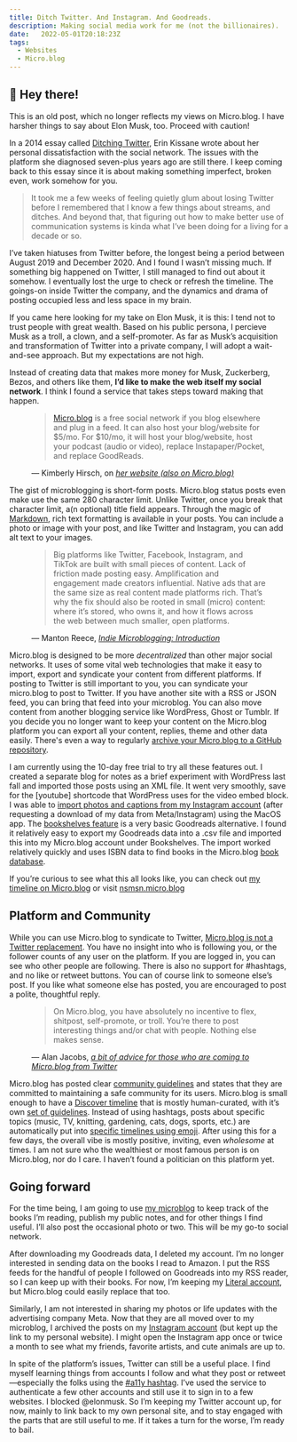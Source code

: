 ```yaml
---
title: Ditch Twitter. And Instagram. And Goodreads.
description: Making social media work for me (not the billionaires).
date: 	2022-05-01T20:18:23Z
tags:
  - Websites
  - Micro.blog
---
```


<div class="heads-up">
<h2>👋 Hey there!</h2>
<p>This is an old post, which no longer reflects my views on Micro.blog. I have harsher things to say about Elon Musk, too. Proceed with caution!</p>
</div>

In a 2014 essay called [Ditching Twitter](http://incisive.nu/2014/ditching-twitter/), Erin Kissane wrote about her personal dissatisfaction with the social network. The issues with the platform she diagnosed seven-plus years ago are still there. I keep coming back to this essay since it is about making something imperfect, broken even, work somehow for you.

> It took me a few weeks of feeling quietly glum about losing Twitter before I remembered that I know a few things about streams, and ditches. And beyond that, that figuring out how to make better use of communication systems is kinda what I’ve been doing for a living for a decade or so.

I’ve taken hiatuses from Twitter before, the longest being a period between August 2019 and December 2020. And I found I wasn’t missing much. If something big happened on Twitter, I still managed to find out about it somehow. I eventually lost the urge to check or refresh the timeline. The goings-on inside Twitter the company, and the dynamics and drama of posting occupied less and less space in my brain.

If you came here looking for my take on Elon Musk, it is this: I tend not to trust people with great wealth. Based on his public persona, I percieve Musk as a troll, a clown, and a self-promoter. As far as Musk’s acquisition and transformation of Twitter into a private company, I will adopt a wait-and-see approach. But my expectations are not high.

Instead of creating data that makes more money for Musk, Zuckerberg, Bezos, and others like them, <strong>I’d like to make the web itself my social network</strong>. I think I found a service that takes steps toward making that happen.

<figure>
    <blockquote cite="https://kimberlyhirsh.com/2022/04/25/microblog-is-a.html">
        <a href="https://micro.blog">Micro.blog</a> is a free social network if you blog elsewhere and plug in a feed. It can also host your blog/website for $5/mo. For $10/mo, it will host your blog/website, host your podcast (audio or video), replace Instapaper/Pocket, and replace GoodReads.
       </blockquote>
    <figcaption>— Kimberly Hirsch, on <cite><a href="https://kimberlyhirsh.com/2022/04/25/microblog-is-a.html">her website (also on Micro.blog)</a></cite></figcaption>
</figure>

The gist of microblogging is short-form posts. Micro.blog status posts even make use the same 280 character limit. Unlike Twitter, once you break that character limit, a(n optional) title field appears. Through the magic of [Markdown](https://www.markdownguide.org), rich text formatting is available in your posts. You can include a photo or image with your post, and like Twitter and Instagram, you can add alt text to your images.

<figure>
    <blockquote cite="https://book.micro.blog/introduction/">
        Big platforms like Twitter, Facebook, Instagram, and TikTok are built  with small pieces of content. Lack of friction made posting easy.  Amplification and engagement made creators influential. Native ads that  are the same size as real content made platforms rich. That’s why the  fix should also be rooted in small (micro) content: where it’s stored,  who owns it, and how it flows across the web between much smaller, open  platforms.
       </blockquote>
    <figcaption>— Manton Reece, <cite><a href="https://book.micro.blog/introduction/">Indie Microblogging: Introduction</a></cite></figcaption>
</figure>

Micro.blog is designed to be more *decentralized* than other major social networks. It uses of some vital web technologies that make it easy to import, export and syndicate your content from different platforms. If posting to Twitter is still important to you, you can syndicate your micro.blog to post to Twitter. If you have another site with a RSS or JSON feed, you can bring that feed into your microblog. You can also move content from another blogging service like  WordPress, Ghost or Tumblr. If you decide you no longer want to keep your content on the Micro.blog platform you can export all your content, replies, theme and other data easily. There's even a way to regularly [archive your Micro.blog to a GitHub repository](https://help.micro.blog/t/archiving-to-github/58).

I am currently using the 10-day free trial to try all these features out. I created a separate blog for notes as a brief experiment with WordPress last fall and imported those posts using an XML file. It went very smoothly, save for the [youtube] shortcode that WordPress uses for the video embed block. I was able to [import photos and captions from my Instagram account](https://help.micro.blog/t/copying-photos-to-micro-blog-from-instagram/78) (after requesting a download of my data from Meta/Instagram) using the MacOS app. The [bookshelves feature](https://help.micro.blog/t/bookshelves/515/13) is a very basic Goodreads alternative. I found it relatively easy to export my Goodreads data into a .csv file and imported this into my Micro.blog account under Bookshelves. The import worked relatively quickly and uses ISBN data to find books in the Micro.blog [book database](https://micro.blog/discover/books/grid).

If you’re curious to see what this all looks like, you can check out [my timeline on Micro.blog](http://micro.blog/nsmsn) or visit [nsmsn.micro.blog](https://nsmsn.micro.blog)

<h2>Platform and Community</h2>

While you can use Micro.blog to syndicate to Twitter, [Micro.blog is not a Twitter replacement](https://help.micro.blog/t/what-s-the-difference-between-micro-blog-and-twitter/21). You have no insight into who is following you, or the follower counts of any user on the platform. If you are logged in, you can see who other people are following. There is also no support for #hashtags, and no like or retweet buttons. You can of course link to someone else’s post. If you like what someone else has posted, you are encouraged to post a polite, thoughtful reply.

<figure>
    <blockquote cite="https://blog.ayjay.org/a-bit-of-advice/">
        On Micro.blog, you have absolutely no incentive to flex, shitpost, self-promote, or troll. You’re there to post interesting things and/or chat with people. Nothing else makes sense.
       </blockquote>
    <figcaption>— Alan Jacobs, <cite><a href="https://blog.ayjay.org/a-bit-of-advice/">a bit of advice for those who are coming to Micro.blog from Twitter</a></cite></figcaption>
</figure>

Micro.blog has posted clear [community guidelines](https://help.micro.blog/t/community-guidelines/39) and states that they are committed to maintaining a safe community for its users. Micro.blog is small enough to have a [Discover timeline](https://micro.blog/discover) that is mostly human-curated, with it’s own [set of guidelines](https://help.micro.blog/t/using-the-discover-timeline-and-categories/40). Instead of using hashtags, posts about specific topics (music, TV, knitting, gardening, cats, dogs, sports, etc.) are automatically put into [specific timelines using emoji](https://help.micro.blog/t/emoji-in-discover/34). After using this for a few days, the overall vibe is mostly positive, inviting, even *wholesome* at times. I am not sure who the wealthiest or most famous person is on Micro.blog, nor do I care. I haven’t found a politician on this platform yet.

<h2>Going forward</h2>

For the time being, I am going to use [my microblog](https://nsmsn.micro.blog) to keep track of the books I’m reading, publish my public notes, and for other things I find useful. I’ll also post the occasional photo or two. This will be my go-to social network. 

After downloading my Goodreads data, I deleted my account. I’m no longer interested in sending data on the books I read to Amazon. I put the RSS feeds for the handful of people I followed on Goodreads into my RSS reader, so I can keep up with their books. For now, I’m keeping my [Literal account](https://literal.club/nsmsn), but Micro.blog could easily replace that too. 

Similarly, I am not interested in sharing my photos or life updates with the advertising company Meta. Now that they are all moved over to my microblog, I archived the posts on my [Instagram account](https://www.instagram.com/n.smsn/) (but kept up the link to my personal website). I might open the Instagram app once or twice a month to see what my friends, favorite artists, and cute animals are up to.

In spite of the platform’s issues, Twitter can still be a useful place. I find myself learning things from accounts I follow and what they post or retweet&mdash;especially the folks using the [#a11y hashtag](https://twitter.com/hashtag/a11y). I’ve used the service to authenticate a few other accounts and still use it to sign in to a few websites. I blocked @elonmusk. So I’m keeping my Twitter account up, for now, mainly to link back to my own personal site, and to stay engaged with the parts that are still useful to me. If it takes a turn for the worse, I’m ready to bail.